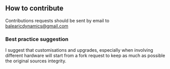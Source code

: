## How to contribute

Contributions requests should be sent by email to balearicdynamics@gmail.com

### Best practice suggestion

I suggest that customisations and upgrades, especially when involving different hardware will start from a fork request
to keep as much as possible the original sources integrity.
